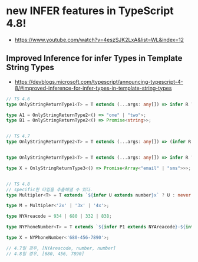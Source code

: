 # new INFER features in TypeScript 4.8!

- https://www.youtube.com/watch?v=4eszSJK2LxA&list=WL&index=12

## Improved Inference for infer Types in Template String Types

- https://devblogs.microsoft.com/typescript/announcing-typescript-4-8/#improved-inference-for-infer-types-in-template-string-types

```ts
// TS 4.6
type OnlyStringReturnType1<T> = T extends (...args: any[]) => infer R ? R extends string ? R : never : never;

type A1 = OnlyStringReturnType2<() => "one" | "two">;
type B1 = OnlyStringReturnType2<() => Promise<string>>;


// TS 4.7
type OnlyStringReturnType2<T> = T extends (...args: any[]) => (infer R extends string) ? R : never;


type OnlyStringReturnType3<T> = T extends (...args: any[]) => infer R ? R extends Promise<infer U> ? U extends Array<infer S> ? S extends string ? S : never : never : never : never;

type X = OnlyStringReturnType3<() => Promise<Array<"email" | "sms">>>;


// TS 4.8
// specific한 타입을 추출해낼 수 있다.
type Multipler<T> = T extends `${infer U extends number}x` ? U : never;

type M = Multipler<'2x' | '3x' | '4x'>;

type NYAreacode = 934 | 680 | 332 | 838;

type NYPhoneNumber<T> = T extends `${infer P1 extends NYAreacode}-${infer P2 extends number}-${infer P3 extends number}` ? [P1, P2, P3] : never;

type X = NYPhoneNumber<'680-456-7890'>;

// 4.7일 경우, [NYAreacode, number, number]
// 4.8일 경우, [680, 456, 7890]

```
